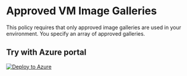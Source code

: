 # Approved VM Image Galleries

This policy requires that only approved image galleries are used in your environment. You specify
an array of approved galleries.

## Try with Azure portal
[![Deploy to Azure](http://azuredeploy.net/deploybutton.png)](https://portal.azure.com/?#blade/Microsoft_Azure_Policy/CreatePolicyDefinitionBlade/uri/https%3A%2F%2Fraw.githubusercontent.com%2Fchrislittle%2Fazurepolicy%2Fmain%2FImage%2520Standards%2FRestrict%2520Images%2520From%2520Shared%2520Image%2520Galleries%2Fazurepolicy.json)
